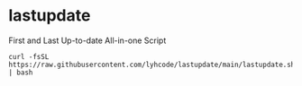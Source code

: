 # lastupdate
First and Last Up-to-date All-in-one Script

```
curl -fsSL https://raw.githubusercontent.com/lyhcode/lastupdate/main/lastupdate.sh | bash
```
